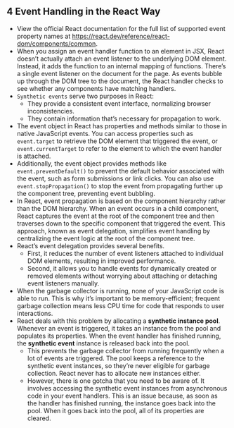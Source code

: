 ## 4 Event Handling in the React Way
- View the official React documentation for the full list of supported event property names at https://react.dev/reference/react-dom/components/common.
- When you assign an event handler function to an element in JSX, React doesn’t actually attach an event listener to the underlying DOM element. Instead, it adds the function to an internal mapping of functions. There’s a single event listener on the document for the page. As events bubble up through the DOM tree to the document, the React handler checks to see whether any components have matching handlers.
- `Synthetic events` serve two purposes in React:
	- They provide a consistent event interface, normalizing browser inconsistencies.
	- They contain information that’s necessary for propagation to work.
- The event object in React has properties and methods similar to those in native JavaScript events. You can access properties such as `event.target` to retrieve the DOM element that triggered the event, or `event.currentTarget` to refer to the element to which the event handler is attached.
- Additionally, the event object provides methods like `event.preventDefault()` to prevent the default behavior associated with the event, such as form submissions or link clicks. You can also use `event.stopPropagation()` to stop the event from propagating further up the component tree, preventing event bubbling.
- In React, event propagation is based on the component hierarchy rather than the DOM hierarchy. When an event occurs in a child component, React captures the event at the root of the component tree and then traverses down to the specific component that triggered the event. This approach, known as event delegation, simplifies event handling by centralizing the event logic at the root of the component tree.
- React’s event delegation provides several benefits. 
	- First, it reduces the number of event listeners attached to individual DOM elements, resulting in improved performance. 
	- Second, it allows you to handle events for dynamically created or removed elements without worrying about attaching or detaching event listeners manually.
- When the garbage collector is running, none of your JavaScript code is able to run. This is why it’s important to be memory-efficient; frequent garbage collection means less CPU time for code that responds to user interactions.
- React deals with this problem by allocating a **synthetic instance pool**. Whenever an event is triggered, it takes an instance from the pool and populates its properties. When the event handler has finished running, the **synthetic event** instance is released back into the pool.
	- This prevents the garbage collector from running frequently when a lot of events are triggered. The pool keeps a reference to the synthetic event instances, so they’re never eligible for garbage collection. React never has to allocate new instances either.
	- However, there is one gotcha that you need to be aware of. It involves accessing the synthetic event instances from asynchronous code in your event handlers. This is an issue because, as soon as the handler has finished running, the instance goes back into the pool. When it goes back into the pool, all of its properties are cleared.